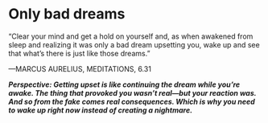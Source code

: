 # Only bad dreams

“Clear your mind and get a hold on yourself and, as when awakened from sleep and realizing it was only a bad dream upsetting you, wake up and see that what’s there is just like those dreams.”

—MARCUS AURELIUS, MEDITATIONS, 6.31

***Perspective: Getting upset is like continuing the dream while you’re awake. The thing that provoked you wasn’t real—but your reaction was. And so from the fake comes real consequences. Which is why you need to wake up right now instead of creating a nightmare.***
